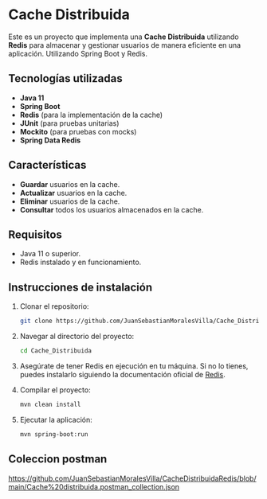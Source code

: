 # Cache Distribuida

Este es un proyecto que implementa una **Cache Distribuida** utilizando **Redis** para almacenar y gestionar usuarios de manera eficiente en una aplicación. 
Utilizando Spring Boot y Redis.

## Tecnologías utilizadas

- **Java 11**
- **Spring Boot**
- **Redis** (para la implementación de la cache)
- **JUnit** (para pruebas unitarias)
- **Mockito** (para pruebas con mocks)
- **Spring Data Redis**

## Características

- **Guardar** usuarios en la cache.
- **Actualizar** usuarios en la cache.
- **Eliminar** usuarios de la cache.
- **Consultar** todos los usuarios almacenados en la cache.


## Requisitos

- Java 11 o superior.
- Redis instalado y en funcionamiento.

## Instrucciones de instalación

1. Clonar el repositorio:

    ```bash
    git clone https://github.com/JuanSebastianMoralesVilla/Cache_Distribuida.git
    ```

2. Navegar al directorio del proyecto:

    ```bash
    cd Cache_Distribuida
    ```

3. Asegúrate de tener Redis en ejecución en tu máquina. Si no lo tienes, puedes instalarlo siguiendo la documentación oficial de [Redis](https://redis.io/download).

4. Compilar el proyecto:

    ```bash
    mvn clean install
    ```

5. Ejecutar la aplicación:

    ```bash
    mvn spring-boot:run
    ```
## Coleccion postman 
https://github.com/JuanSebastianMoralesVilla/CacheDistribuidaRedis/blob/main/Cache%20distribuida.postman_collection.json
